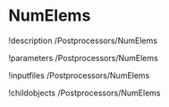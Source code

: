 <!-- MOOSE Documentation Stub: Remove this when content is added. -->

# NumElems
!description /Postprocessors/NumElems

!parameters /Postprocessors/NumElems

!inputfiles /Postprocessors/NumElems

!childobjects /Postprocessors/NumElems
